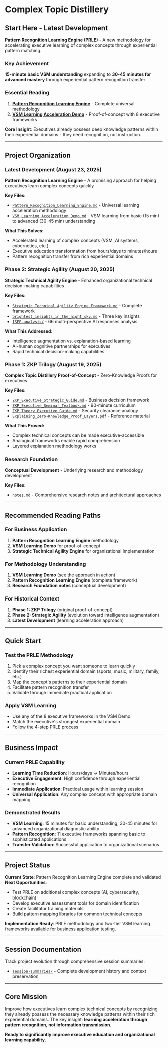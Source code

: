 # Complex Topic Distillery

## Start Here - Latest Development

**Pattern Recognition Learning Engine (PRLE)** - A new methodology for accelerating executive learning of complex concepts through experiential pattern matching.

### Key Achievement
**15-minute basic VSM understanding** expanding to **30-45 minutes for advanced mastery** through experiential pattern recognition transfer

### Essential Reading
1. **[Pattern Recognition Learning Engine](current-breakthrough/Pattern_Recognition_Learning_Engine.md)** - Complete universal methodology
2. **[VSM Learning Acceleration Demo](current-breakthrough/VSM_Learning_Acceleration_Demo.md)** - Proof-of-concept with 8 executive frameworks

**Core Insight**: Executives already possess deep knowledge patterns within their experiential domains - they need recognition, not instruction.

---

## Project Organization

### Latest Development (August 23, 2025)
**Pattern Recognition Learning Engine** - A promising approach for helping executives learn complex concepts quickly

**Key Files:**
- [`Pattern_Recognition_Learning_Engine.md`](current-breakthrough/Pattern_Recognition_Learning_Engine.md) - Universal learning acceleration methodology
- [`VSM_Learning_Acceleration_Demo.md`](current-breakthrough/VSM_Learning_Acceleration_Demo.md) - VSM learning from basic (15 min) to advanced (30-45 min) understanding

**What This Solves:**
- Accelerated learning of complex concepts (VSM, AI systems, cybernetics, etc.)
- Executive education transformation from hours/days to minutes/hours
- Pattern recognition transfer from rich experiential domains

### Phase 2: Strategic Agility (August 20, 2025)
**Strategic Technical Agility Engine** - Enhanced organizational technical decision-making capabilities

**Key Files:**
- [`Strategic_Technical_Agility_Engine_Framework.md`](phase-2-strategic-agility/Strategic_Technical_Agility_Engine_Framework.md) - Complete framework
- [`brightest_insights_in_the_night_sky.md`](phase-2-strategic-agility/brightest_insights_in_the_night_sky.md) - Three key insights
- [`ISEE-analysis/`](phase-2-strategic-agility/ISEE-analysis/) - 66 multi-perspective AI responses analysis

**What This Addressed:**
- Intelligence augmentation vs. explanation-based learning
- AI-human cognitive partnerships for executives
- Rapid technical decision-making capabilities

### Phase 1: ZKP Trilogy (August 19, 2025)
**Complex Topic Distillery Proof-of-Concept** - Zero-Knowledge Proofs for executives

**Key Files:**
- [`ZKP_Executive_Strategic_Guide.md`](phase-1-zkp-trilogy/ZKP_Executive_Strategic_Guide.md) - Business decision framework
- [`ZKP_Executive_Seminar_Textbook.md`](phase-1-zkp-trilogy/ZKP_Executive_Seminar_Textbook.md) - 90-minute curriculum
- [`ZKP_Theory_Executive_Guide.md`](phase-1-zkp-trilogy/ZKP_Theory_Executive_Guide.md) - Security clearance analogy
- [`Explaining_Zero-Knowledge_Proof_Layers.pdf`](phase-1-zkp-trilogy/Explaining_Zero-Knowledge_Proof_Layers.pdf) - Reference material

**What This Proved:**
- Complex technical concepts can be made executive-accessible
- Analogical frameworks enable rapid comprehension
- Layered explanation methodology works

### Research Foundation
**Conceptual Development** - Underlying research and methodology development

**Key Files:**
- [`notes.md`](research-foundation/notes.md) - Comprehensive research notes and architectural approaches

---

## Recommended Reading Paths

### For Business Application
1. **Pattern Recognition Learning Engine** methodology
2. **VSM Learning Demo** for proof-of-concept
3. **Strategic Technical Agility Engine** for organizational implementation

### For Methodology Understanding
1. **VSM Learning Demo** (see the approach in action)
2. **Pattern Recognition Learning Engine** (complete framework)
3. **Research Foundation notes** (conceptual development)

### For Historical Context
1. **Phase 1: ZKP Trilogy** (original proof-of-concept)
2. **Phase 2: Strategic Agility** (evolution toward intelligence augmentation)
3. **Latest Development** (learning acceleration approach)

---

## Quick Start

### Test the PRLE Methodology
1. Pick a complex concept you want someone to learn quickly
2. Identify their richest experiential domain (sports, music, military, family, etc.)
3. Map the concept's patterns to their experiential domain
4. Facilitate pattern recognition transfer
5. Validate through immediate practical application

### Apply VSM Learning
- Use any of the 8 executive frameworks in the VSM Demo
- Match the executive's strongest experiential domain
- Follow the 4-step PRLE process

---

## Business Impact

### Current PRLE Capability
- **Learning Time Reduction**: Hours/days → Minutes/hours
- **Executive Engagement**: High confidence through experiential recognition
- **Immediate Application**: Practical usage within learning session
- **Universal Application**: Any complex concept with appropriate domain mapping

### Demonstrated Results
- **VSM Learning**: 15 minutes for basic understanding, 30-45 minutes for advanced organizational diagnostic ability
- **Pattern Recognition**: 11 executive frameworks spanning basic to sophisticated applications
- **Transfer Validation**: Successful application to organizational scenarios

---

## Project Status

**Current State**: Pattern Recognition Learning Engine complete and validated
**Next Opportunities**: 
- Test PRLE on additional complex concepts (AI, cybersecurity, blockchain)
- Develop executive assessment tools for domain identification
- Create facilitator training materials
- Build pattern mapping libraries for common technical concepts

**Implementation Ready**: PRLE methodology and two-tier VSM learning frameworks available for business application testing.

---

## Session Documentation

Track project evolution through comprehensive session summaries:
- [`session-summaries/`](session-summaries/) - Complete development history and context preservation

---

## Core Mission

Improve how executives learn complex technical concepts by recognizing they already possess the necessary knowledge patterns within their rich experiential domains. The key insight: **learning acceleration through pattern recognition, not information transmission**.

**Ready to significantly improve executive education and organizational learning capability.**